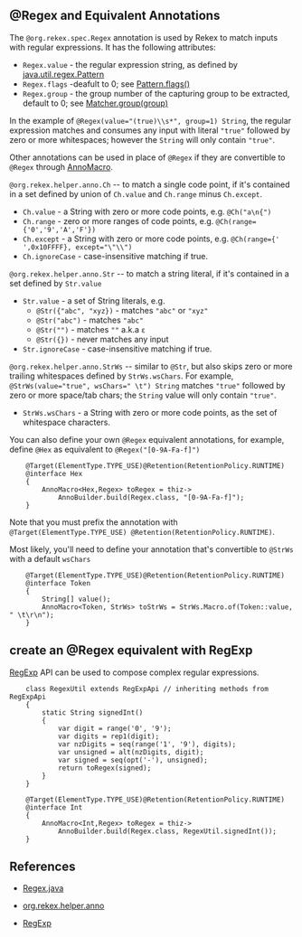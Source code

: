 
## @Regex and Equivalent Annotations

The `@org.rekex.spec.Regex` annotation is used by Rekex 
to match inputs with regular expressions.
It has the following attributes:

- `Regex.value` - the regular expression string, 
  as defined by [java.util.regex.Pattern](https://docs.oracle.com/en/java/javase/16/docs/api/java.base/java/util/regex/Pattern.html)
- `Regex.flags` -deafult to 0; 
  see [Pattern.flags()](https://docs.oracle.com/en/java/javase/16/docs/api/java.base/java/util/regex/Pattern.html#flags())
- `Regex.group` - the group number of the capturing group to be extracted, default to 0;
   see [Matcher.group(group)](https://docs.oracle.com/en/java/javase/16/docs/api/java.base/java/util/regex/Matcher.html#group(int)) 

In the example of `@Regex(value="(true)\\s*", group=1) String`,
the regular expression matches and consumes any input with literal `"true"`
followed by zero or more whitespaces; however the `String` will only contain `"true"`.

Other annotations can be used in place of `@Regex` if they are convertible to `@Regex`
through [AnnoMacro](./AnnoMacro.md). 

`@org.rekex.helper.anno.Ch` -- to match a single code point,
if it's contained in a set defined by union of `Ch.value` and `Ch.range` minus `Ch.except`.

- `Ch.value` - a String with zero or more code points, e.g. `@Ch("a\n{")`
- `Ch.range` - zero or more ranges of code points, e.g. `@Ch(range={'0','9','A','F'})`
- `Ch.except` - a String with zero or more code points, e.g. `@Ch(range={' ',0x10FFFF}, except="\"\\")`
- `Ch.ignoreCase` - case-insensitive matching if true.

`@org.rekex.helper.anno.Str` -- to match a string literal,
if it's contained in a set defined by `Str.value`

- `Str.value` - a set of String literals, e.g.
    - `@Str({"abc", "xyz})` - matches `"abc"` or `"xyz"`
    - `@Str("abc")` - matches `"abc"`
    - `@Str("")` - matches `""` a.k.a `ε`
    - `@Str({})` - never matches any input
- `Str.ignoreCase` - case-insensitive matching if true.

`@org.rekex.helper.anno.StrWs` -- similar to `@Str`, but also skips 
zero or more trailing whitespaces defined by `StrWs.wsChars`.
For example, `@StrWs(value="true", wsChars=" \t") String`
matches `"true"` followed by zero or more space/tab chars; 
the `String` value will only contain `"true"`.

- `StrWs.wsChars` - a String with zero or more code points,
    as the set of whitespace characters.
  
You can also define your own `@Regex` equivalent annotations, 
for example, define `@Hex` as equivalent to `@Regex("[0-9A-Fa-f]")`

        @Target(ElementType.TYPE_USE)@Retention(RetentionPolicy.RUNTIME)
        @interface Hex
        {
            AnnoMacro<Hex,Regex> toRegex = thiz->
                AnnoBuilder.build(Regex.class, "[0-9A-Fa-f]");
        }

Note that you must prefix the annotation with 
`@Target(ElementType.TYPE_USE) @Retention(RetentionPolicy.RUNTIME)`.

Most likely, you'll need to define your annotation that's
convertible to `@StrWs` with a default `wsChars`

        @Target(ElementType.TYPE_USE)@Retention(RetentionPolicy.RUNTIME)
        @interface Token
        {
            String[] value();
            AnnoMacro<Token, StrWs> toStrWs = StrWs.Macro.of(Token::value, " \t\r\n");
        }

## create an @Regex equivalent with RegExp

[RegExp](./RegExp.md) API can be used to compose complex regular expressions.

        class RegexUtil extends RegExpApi // inheriting methods from RegExpApi
        {
            static String signedInt()
            {
                var digit = range('0', '9');
                var digits = rep1(digit);
                var nzDigits = seq(range('1', '9'), digits);
                var unsigned = alt(nzDigits, digit); 
                var signed = seq(opt('-'), unsigned);
                return toRegex(signed);
            }
        }

        @Target(ElementType.TYPE_USE)@Retention(RetentionPolicy.RUNTIME)
        @interface Int
        {
            AnnoMacro<Int,Regex> toRegex = thiz->
                AnnoBuilder.build(Regex.class, RegexUtil.signedInt());
        }

## References

- [Regex.java](../rekex-grammar/src/main/java/org/rekex/spec/Regex.java)

- [org.rekex.helper.anno](../rekex-grammar/src/main/java/org/rekex/helper/anno)

- [RegExp](./RegExp.md)